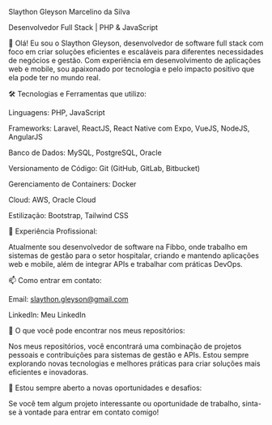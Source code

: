 Slaython Gleyson Marcelino da Silva

Desenvolvedor Full Stack | PHP & JavaScript


👋 Olá! Eu sou o Slaython Gleyson, desenvolvedor de software full stack com foco em criar soluções eficientes e escaláveis para diferentes necessidades de negócios e gestão. Com experiência em desenvolvimento de aplicações web e mobile, sou apaixonado por tecnologia e pelo impacto positivo que ela pode ter no mundo real.


🛠️ Tecnologias e Ferramentas que utilizo:

Linguagens: PHP, JavaScript

Frameworks: Laravel, ReactJS, React Native com Expo, VueJS, NodeJS, AngularJS

Banco de Dados: MySQL, PostgreSQL, Oracle

Versionamento de Código: Git (GitHub, GitLab, Bitbucket)

Gerenciamento de Containers: Docker

Cloud: AWS, Oracle Cloud

Estilização: Bootstrap, Tailwind CSS

💼 Experiência Profissional:

Atualmente sou desenvolvedor de software na Fibbo, onde trabalho em sistemas de gestão para o setor hospitalar, criando e mantendo aplicações web e mobile, além de integrar APIs e trabalhar com práticas DevOps.


📫 Como entrar em contato:

Email: slaython.gleyson@gmail.com

LinkedIn: Meu LinkedIn


🚀 O que você pode encontrar nos meus repositórios:

Nos meus repositórios, você encontrará uma combinação de projetos pessoais e contribuições para sistemas de gestão e APIs. Estou sempre explorando novas tecnologias e melhores práticas para criar soluções mais eficientes e inovadoras.


🎯 Estou sempre aberto a novas oportunidades e desafios:

Se você tem algum projeto interessante ou oportunidade de trabalho, sinta-se à vontade para entrar em contato comigo!
